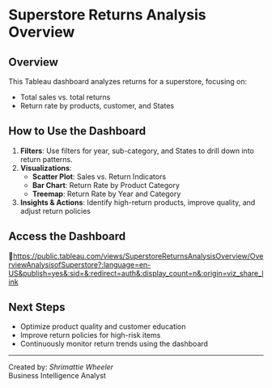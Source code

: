 # **Superstore Returns Analysis Overview**  

## **Overview**  
This Tableau dashboard analyzes returns for a superstore, focusing on:  
- Total sales vs. total returns  
- Return rate by products, customer, and States 


## **How to Use the Dashboard**  
1. **Filters**: Use filters for year, sub-category, and States to drill down into return patterns.  
2. **Visualizations**:  
   - **Scatter Plot**: Sales vs. Return Indicators  
   - **Bar Chart**: Return Rate by Product Category  
   - **Treemap**: Return Rate by Year and Category  
3. **Insights & Actions**: Identify high-return products, improve quality, and adjust return policies  

## **Access the Dashboard**  
🔗https://public.tableau.com/views/SuperstoreReturnsAnalysisOverview/OverviewAnalysisofSuperstore?:language=en-US&publish=yes&:sid=&:redirect=auth&:display_count=n&:origin=viz_share_link

## **Next Steps**  
- Optimize product quality and customer education  
- Improve return policies for high-risk items  
- Continuously monitor return trends using the dashboard  

---

Created by: *Shrimattie Wheeler*  
Business Intelligence Analyst  

